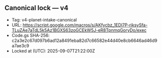 
## Canonical lock — v4
- Tag: v4-planet-intake-canonical
- URL: https://script.google.com/macros/s/AKfycbz_1EDl7P-riksySfa-TLuZAe7aTdL5k5Az1BGXS63zoGCEkW5J-eR8TpnmqGoryDo/exec
- Code.gs SHA-256: c2a3e2c67d097b6ad12a8491eba82d7c66582e44d40e8cb6646ad46d9a7ae3c9
- Locked at (UTC): 2025-09-07T21:22:00Z
